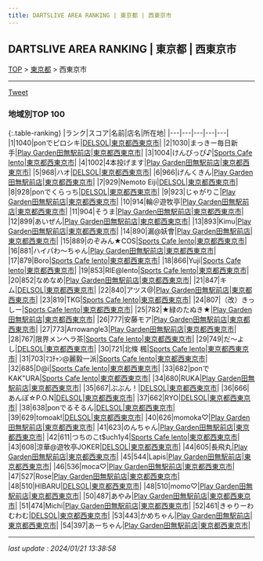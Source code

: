 ```yaml
---
title: DARTSLIVE AREA RANKING | 東京都 | 西東京市
---
```

## DARTSLIVE AREA RANKING | 東京都 | 西東京市

[TOP](/darts/rank/) > [東京都](/darts/rank/東京都/) > 西東京市

___

<a href="https://twitter.com/share?ref_src=twsrc%5Etfw" data-text="DARTSLIVE AREA RANKING | 東京都西東京市" class="twitter-share-button" data-via="DARTSLIVE" data-hashtags="DARTSLIVE" data-related="DARTSLIVE" data-show-count="false">Tweet</a>

### 地域別TOP 100

{:.table-ranking}
|ランク|スコア|名前|店名|所在地|
|---|---|---|---|---|
|1|1040|ponでピロシキ|<a href="https://search.dartslive.com/jp/shop/0dd256d20d6065a80d9b047a20a7ba1e">DELSOL</a>|<a href="/darts/rank/東京都/西東京市">東京都西東京市</a>|
|2|1030|まっきー毎日新手|<a href="https://search.dartslive.com/jp/shop/8c1f52bca1e27ab9f454cb89828a1cfe">Play Garden田無駅前店</a>|<a href="/darts/rank/東京都/西東京市">東京都西東京市</a>|
|3|1004|けんぴっぴ♪|<a href="https://search.dartslive.com/jp/shop/3b7b21c2892021980d9b047a20a7ba1e">Sports Cafe lento</a>|<a href="/darts/rank/東京都/西東京市">東京都西東京市</a>|
|4|1002|4本投げます|<a href="https://search.dartslive.com/jp/shop/8c1f52bca1e27ab9f454cb89828a1cfe">Play Garden田無駅前店</a>|<a href="/darts/rank/東京都/西東京市">東京都西東京市</a>|
|5|968|ハオ|<a href="https://search.dartslive.com/jp/shop/0dd256d20d6065a80d9b047a20a7ba1e">DELSOL</a>|<a href="/darts/rank/東京都/西東京市">東京都西東京市</a>|
|6|966|げんくきん|<a href="https://search.dartslive.com/jp/shop/8c1f52bca1e27ab9f454cb89828a1cfe">Play Garden田無駅前店</a>|<a href="/darts/rank/東京都/西東京市">東京都西東京市</a>|
|7|929|Nemoto Eiji|<a href="https://search.dartslive.com/jp/shop/0dd256d20d6065a80d9b047a20a7ba1e">DELSOL</a>|<a href="/darts/rank/東京都/西東京市">東京都西東京市</a>|
|8|928|ponでくらっち|<a href="https://search.dartslive.com/jp/shop/0dd256d20d6065a80d9b047a20a7ba1e">DELSOL</a>|<a href="/darts/rank/東京都/西東京市">東京都西東京市</a>|
|9|923|じゃがりこ|<a href="https://search.dartslive.com/jp/shop/8c1f52bca1e27ab9f454cb89828a1cfe">Play Garden田無駅前店</a>|<a href="/darts/rank/東京都/西東京市">東京都西東京市</a>|
|10|914|輪＠遊牧亭|<a href="https://search.dartslive.com/jp/shop/8c1f52bca1e27ab9f454cb89828a1cfe">Play Garden田無駅前店</a>|<a href="/darts/rank/東京都/西東京市">東京都西東京市</a>|
|11|904|そうま|<a href="https://search.dartslive.com/jp/shop/8c1f52bca1e27ab9f454cb89828a1cfe">Play Garden田無駅前店</a>|<a href="/darts/rank/東京都/西東京市">東京都西東京市</a>|
|12|899|あいぜん|<a href="https://search.dartslive.com/jp/shop/8c1f52bca1e27ab9f454cb89828a1cfe">Play Garden田無駅前店</a>|<a href="/darts/rank/東京都/西東京市">東京都西東京市</a>|
|13|893|Kimu|<a href="https://search.dartslive.com/jp/shop/8c1f52bca1e27ab9f454cb89828a1cfe">Play Garden田無駅前店</a>|<a href="/darts/rank/東京都/西東京市">東京都西東京市</a>|
|14|890|漏@妖會|<a href="https://search.dartslive.com/jp/shop/8c1f52bca1e27ab9f454cb89828a1cfe">Play Garden田無駅前店</a>|<a href="/darts/rank/東京都/西東京市">東京都西東京市</a>|
|15|889|のぞみん★COS|<a href="https://search.dartslive.com/jp/shop/3b7b21c2892021980d9b047a20a7ba1e">Sports Cafe lento</a>|<a href="/darts/rank/東京都/西東京市">東京都西東京市</a>|
|16|881|ハイパわ〜ちゃん|<a href="https://search.dartslive.com/jp/shop/8c1f52bca1e27ab9f454cb89828a1cfe">Play Garden田無駅前店</a>|<a href="/darts/rank/東京都/西東京市">東京都西東京市</a>|
|17|879|Boro|<a href="https://search.dartslive.com/jp/shop/3b7b21c2892021980d9b047a20a7ba1e">Sports Cafe lento</a>|<a href="/darts/rank/東京都/西東京市">東京都西東京市</a>|
|18|866|Yuji|<a href="https://search.dartslive.com/jp/shop/3b7b21c2892021980d9b047a20a7ba1e">Sports Cafe lento</a>|<a href="/darts/rank/東京都/西東京市">東京都西東京市</a>|
|19|853|RIE@lento|<a href="https://search.dartslive.com/jp/shop/3b7b21c2892021980d9b047a20a7ba1e">Sports Cafe lento</a>|<a href="/darts/rank/東京都/西東京市">東京都西東京市</a>|
|20|852|なめなめ|<a href="https://search.dartslive.com/jp/shop/8c1f52bca1e27ab9f454cb89828a1cfe">Play Garden田無駅前店</a>|<a href="/darts/rank/東京都/西東京市">東京都西東京市</a>|
|21|847|キム|<a href="https://search.dartslive.com/jp/shop/0dd256d20d6065a80d9b047a20a7ba1e">DELSOL</a>|<a href="/darts/rank/東京都/西東京市">東京都西東京市</a>|
|22|840|アツス@|<a href="https://search.dartslive.com/jp/shop/8c1f52bca1e27ab9f454cb89828a1cfe">Play Garden田無駅前店</a>|<a href="/darts/rank/東京都/西東京市">東京都西東京市</a>|
|23|819|TKG|<a href="https://search.dartslive.com/jp/shop/3b7b21c2892021980d9b047a20a7ba1e">Sports Cafe lento</a>|<a href="/darts/rank/東京都/西東京市">東京都西東京市</a>|
|24|807|（改）きっしー|<a href="https://search.dartslive.com/jp/shop/3b7b21c2892021980d9b047a20a7ba1e">Sports Cafe lento</a>|<a href="/darts/rank/東京都/西東京市">東京都西東京市</a>|
|25|782|★緑のたぬき★|<a href="https://search.dartslive.com/jp/shop/8c1f52bca1e27ab9f454cb89828a1cfe">Play Garden田無駅前店</a>|<a href="/darts/rank/東京都/西東京市">東京都西東京市</a>|
|26|777|安藤モア|<a href="https://search.dartslive.com/jp/shop/8c1f52bca1e27ab9f454cb89828a1cfe">Play Garden田無駅前店</a>|<a href="/darts/rank/東京都/西東京市">東京都西東京市</a>|
|27|773|Arrowangle3|<a href="https://search.dartslive.com/jp/shop/8c1f52bca1e27ab9f454cb89828a1cfe">Play Garden田無駅前店</a>|<a href="/darts/rank/東京都/西東京市">東京都西東京市</a>|
|28|767|限界メンヘラ茶|<a href="https://search.dartslive.com/jp/shop/3b7b21c2892021980d9b047a20a7ba1e">Sports Cafe lento</a>|<a href="/darts/rank/東京都/西東京市">東京都西東京市</a>|
|29|749|だ〜よし|<a href="https://search.dartslive.com/jp/shop/0dd256d20d6065a80d9b047a20a7ba1e">DELSOL</a>|<a href="/darts/rank/東京都/西東京市">東京都西東京市</a>|
|30|721|北條 楓|<a href="https://search.dartslive.com/jp/shop/3b7b21c2892021980d9b047a20a7ba1e">Sports Cafe lento</a>|<a href="/darts/rank/東京都/西東京市">東京都西東京市</a>|
|31|703|ﾏｺﾁｬﾝ@麗毅一派|<a href="https://search.dartslive.com/jp/shop/3b7b21c2892021980d9b047a20a7ba1e">Sports Cafe lento</a>|<a href="/darts/rank/東京都/西東京市">東京都西東京市</a>|
|32|685|D@i|<a href="https://search.dartslive.com/jp/shop/3b7b21c2892021980d9b047a20a7ba1e">Sports Cafe lento</a>|<a href="/darts/rank/東京都/西東京市">東京都西東京市</a>|
|33|682|ponでKAK&quot;URA|<a href="https://search.dartslive.com/jp/shop/3b7b21c2892021980d9b047a20a7ba1e">Sports Cafe lento</a>|<a href="/darts/rank/東京都/西東京市">東京都西東京市</a>|
|34|680|RUKA|<a href="https://search.dartslive.com/jp/shop/8c1f52bca1e27ab9f454cb89828a1cfe">Play Garden田無駅前店</a>|<a href="/darts/rank/東京都/西東京市">東京都西東京市</a>|
|35|667|ぶぶん！|<a href="https://search.dartslive.com/jp/shop/0dd256d20d6065a80d9b047a20a7ba1e">DELSOL</a>|<a href="/darts/rank/東京都/西東京市">東京都西東京市</a>|
|36|666|あんぽ☆P.O.N|<a href="https://search.dartslive.com/jp/shop/0dd256d20d6065a80d9b047a20a7ba1e">DELSOL</a>|<a href="/darts/rank/東京都/西東京市">東京都西東京市</a>|
|37|662|RYO|<a href="https://search.dartslive.com/jp/shop/0dd256d20d6065a80d9b047a20a7ba1e">DELSOL</a>|<a href="/darts/rank/東京都/西東京市">東京都西東京市</a>|
|38|638|ponでるそるん|<a href="https://search.dartslive.com/jp/shop/0dd256d20d6065a80d9b047a20a7ba1e">DELSOL</a>|<a href="/darts/rank/東京都/西東京市">東京都西東京市</a>|
|39|629|tomoak!|<a href="https://search.dartslive.com/jp/shop/0dd256d20d6065a80d9b047a20a7ba1e">DELSOL</a>|<a href="/darts/rank/東京都/西東京市">東京都西東京市</a>|
|40|626|momoka♡|<a href="https://search.dartslive.com/jp/shop/8c1f52bca1e27ab9f454cb89828a1cfe">Play Garden田無駅前店</a>|<a href="/darts/rank/東京都/西東京市">東京都西東京市</a>|
|41|623|のんちゃん|<a href="https://search.dartslive.com/jp/shop/8c1f52bca1e27ab9f454cb89828a1cfe">Play Garden田無駅前店</a>|<a href="/darts/rank/東京都/西東京市">東京都西東京市</a>|
|42|611|つちのこt$uch1y4|<a href="https://search.dartslive.com/jp/shop/3b7b21c2892021980d9b047a20a7ba1e">Sports Cafe lento</a>|<a href="/darts/rank/東京都/西東京市">東京都西東京市</a>|
|43|608|涼華@遊牧亭JOKER|<a href="https://search.dartslive.com/jp/shop/0dd256d20d6065a80d9b047a20a7ba1e">DELSOL</a>|<a href="/darts/rank/東京都/西東京市">東京都西東京市</a>|
|44|605|長飛丸|<a href="https://search.dartslive.com/jp/shop/8c1f52bca1e27ab9f454cb89828a1cfe">Play Garden田無駅前店</a>|<a href="/darts/rank/東京都/西東京市">東京都西東京市</a>|
|45|544|Lapis|<a href="https://search.dartslive.com/jp/shop/8c1f52bca1e27ab9f454cb89828a1cfe">Play Garden田無駅前店</a>|<a href="/darts/rank/東京都/西東京市">東京都西東京市</a>|
|46|536|moca♡|<a href="https://search.dartslive.com/jp/shop/8c1f52bca1e27ab9f454cb89828a1cfe">Play Garden田無駅前店</a>|<a href="/darts/rank/東京都/西東京市">東京都西東京市</a>|
|47|527|Rose|<a href="https://search.dartslive.com/jp/shop/8c1f52bca1e27ab9f454cb89828a1cfe">Play Garden田無駅前店</a>|<a href="/darts/rank/東京都/西東京市">東京都西東京市</a>|
|48|510|HIBARU|<a href="https://search.dartslive.com/jp/shop/0dd256d20d6065a80d9b047a20a7ba1e">DELSOL</a>|<a href="/darts/rank/東京都/西東京市">東京都西東京市</a>|
|48|510|momo♡|<a href="https://search.dartslive.com/jp/shop/8c1f52bca1e27ab9f454cb89828a1cfe">Play Garden田無駅前店</a>|<a href="/darts/rank/東京都/西東京市">東京都西東京市</a>|
|50|487|あやみ|<a href="https://search.dartslive.com/jp/shop/8c1f52bca1e27ab9f454cb89828a1cfe">Play Garden田無駅前店</a>|<a href="/darts/rank/東京都/西東京市">東京都西東京市</a>|
|51|474|Michi|<a href="https://search.dartslive.com/jp/shop/8c1f52bca1e27ab9f454cb89828a1cfe">Play Garden田無駅前店</a>|<a href="/darts/rank/東京都/西東京市">東京都西東京市</a>|
|52|461|きゃりーわむわむ|<a href="https://search.dartslive.com/jp/shop/0dd256d20d6065a80d9b047a20a7ba1e">DELSOL</a>|<a href="/darts/rank/東京都/西東京市">東京都西東京市</a>|
|53|443|かめちゃん|<a href="https://search.dartslive.com/jp/shop/8c1f52bca1e27ab9f454cb89828a1cfe">Play Garden田無駅前店</a>|<a href="/darts/rank/東京都/西東京市">東京都西東京市</a>|
|54|397|あーちゃん|<a href="https://search.dartslive.com/jp/shop/8c1f52bca1e27ab9f454cb89828a1cfe">Play Garden田無駅前店</a>|<a href="/darts/rank/東京都/西東京市">東京都西東京市</a>|



___

_last update : 2024/01/21 13:38:58_


<script src="https://cdnjs.cloudflare.com/ajax/libs/jquery/3.6.1/jquery.min.js" integrity="sha512-aVKKRRi/Q/YV+4mjoKBsE4x3H+BkegoM/em46NNlCqNTmUYADjBbeNefNxYV7giUp0VxICtqdrbqU7iVaeZNXA==" crossorigin="anonymous" referrerpolicy="no-referrer"></script>
<script src="https://cdnjs.cloudflare.com/ajax/libs/jquery.tablesorter/2.31.3/js/jquery.tablesorter.min.js" integrity="sha512-qzgd5cYSZcosqpzpn7zF2ZId8f/8CHmFKZ8j7mU4OUXTNRd5g+ZHBPsgKEwoqxCtdQvExE5LprwwPAgoicguNg==" crossorigin="anonymous" referrerpolicy="no-referrer"></script>
<link rel="stylesheet" href="https://cdnjs.cloudflare.com/ajax/libs/jquery.tablesorter/2.31.3/css/theme.default.min.css" integrity="sha512-wghhOJkjQX0Lh3NSWvNKeZ0ZpNn+SPVXX1Qyc9OCaogADktxrBiBdKGDoqVUOyhStvMBmJQ8ZdMHiR3wuEq8+w==" crossorigin="anonymous" referrerpolicy="no-referrer" />
<script>
$(function() {
    $(".table-ranking").tablesorter({sortList:[[0, 0]]});
});
</script>

<script async src="https://platform.twitter.com/widgets.js" charset="utf-8"></script>